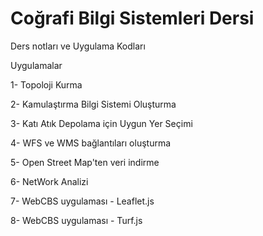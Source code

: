 # Coğrafi Bilgi Sistemleri Dersi 
Ders notları ve Uygulama Kodları

Uygulamalar

1- Topoloji Kurma

2- Kamulaştırma Bilgi Sistemi Oluşturma

3- Katı Atık Depolama için Uygun Yer Seçimi

4- WFS ve WMS bağlantıları oluşturma

5- Open Street Map'ten veri indirme

6- NetWork Analizi

7- WebCBS uygulaması - Leaflet.js

8- WebCBS uygulaması - Turf.js
